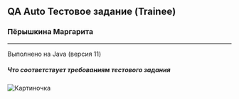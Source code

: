 ## QA Auto Тестовое задание (Trainee) ##  
### Пёрышкина Маргарита ### 
***
Выполнено на Java (версия 11)
##### Что соответствует требованиям тестового задания ####  
![Картиночка](https://avatars.dzeninfra.ru/get-zen_doc/1716636/pub_624dcb8dc3c38f0631d585c6_624dcc17f87a710daa752530/scale_1200)